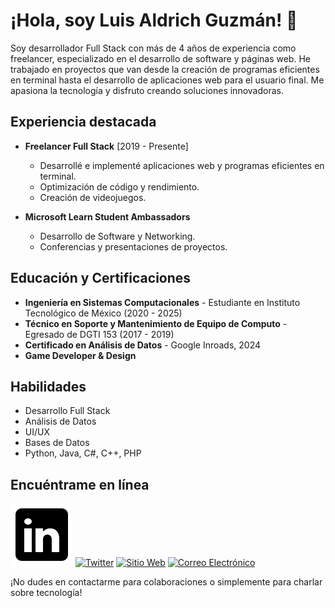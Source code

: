 # ¡Hola, soy Luis Aldrich Guzmán! 👋

Soy desarrollador Full Stack con más de 4 años de experiencia como freelancer, especializado en el desarrollo de software y páginas web. He trabajado en proyectos que van desde la creación de programas eficientes en terminal hasta el desarrollo de aplicaciones web para el usuario final. Me apasiona la tecnología y disfruto creando soluciones innovadoras.

## Experiencia destacada

- **Freelancer Full Stack** [2019 - Presente]
  - Desarrollé e implementé aplicaciones web y programas eficientes en terminal.
  - Optimización de código y rendimiento.
  - Creación de videojuegos.
  
- **Microsoft Learn Student Ambassadors**
  - Desarrollo de Software y Networking.
  - Conferencias y presentaciones de proyectos.

## Educación y Certificaciones

- **Ingeniería en Sistemas Computacionales** - Estudiante en Instituto Tecnológico de México (2020 - 2025)
- **Técnico en Soporte y Mantenimiento de Equipo de Computo** - Egresado de DGTI 153 (2017 - 2019)
- **Certificado en Análisis de Datos** - Google Inroads, 2024
- **Game Developer & Design**
  
## Habilidades

- Desarrollo Full Stack
- Análisis de Datos
- UI/UX
- Bases de Datos
- Python, Java, C#, C++, PHP

## Encuéntrame en línea

[![LinkedIn](https://raw.githubusercontent.com/simple-icons/simple-icons/develop/icons/linkedin.svg)](https://www.linkedin.com/in/luis-aldrich-guzm%C3%A1n-gonz%C3%A1lez-4751b8279/)
[![Twitter](https://raw.githubusercontent.com/simple-icons/simple-icons/develop/icons/twitter.svg)](https://twitter.com/luisaldrichguz)
[![Sitio Web](https://raw.githubusercontent.com/simple-icons/simple-icons/develop/icons/link.svg)](https://luisaldrichguz.com/)
[![Correo Electrónico](https://raw.githubusercontent.com/simple-icons/simple-icons/develop/icons/maildotru.svg)](mailto:luisaldrichguz@hotmail.com)


¡No dudes en contactarme para colaboraciones o simplemente para charlar sobre tecnología!


